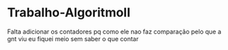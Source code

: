 # Trabalho-AlgoritmoII

Falta adicionar os contadores pq como ele nao faz comparação pelo que a gnt viu eu fiquei meio sem saber o que contar
